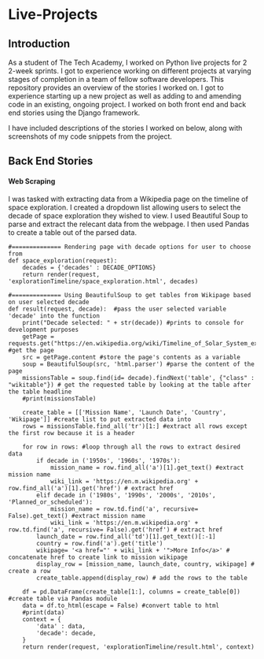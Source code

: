 # Live-Projects
<h2>Introduction</h2>
As a student of The Tech Academy, I worked on Python live projects for 2 2-week sprints. I got to experience working on different projects at varying stages of completion in a team of fellow software developers. This repository provides an overview of the stories I worked on. I got to experience starting up a new project as well as adding to and amending code in an existing, ongoing project. I worked on both front end and back end stories using the Django framework. 

I have included descriptions of the stories I worked on below, along with screenshots of my code snippets from the project.

<h2>Back End Stories</h2>
<h4>Web Scraping</h4>
I was tasked with extracting data from a Wikipedia page on the timeline of space exploration. I created a dropdown list allowing users to select the decade of space exploration they wished to view. I used Beautiful Soup to parse and extract the relecant data from the webpage. I then used Pandas to create a table out of the parsed data. 


```
#============== Rendering page with decade options for user to choose from
def space_exploration(request):
    decades = {'decades' : DECADE_OPTIONS}
    return render(request, 'explorationTimeline/space_exploration.html', decades)

#============== Using BeautifulSoup to get tables from Wikipage based on user selected decade
def result(request, decade):  #pass the user selected variable 'decade' into the function
    print("Decade selected: " + str(decade)) #prints to console for development purposes
    getPage = requests.get("https://en.wikipedia.org/wiki/Timeline_of_Solar_System_exploration") #get the page
    src = getPage.content #store the page's contents as a variable
    soup = BeautifulSoup(src, 'html.parser') #parse the content of the page
    missionsTable = soup.find(id= decade).findNext('table', {"class" : "wikitable"}) # get the requested table by looking at the table after the table headline   
    #print(missionsTable)

    create_table = [['Mission Name', 'Launch Date', 'Country', 'Wikipage']] #create list to put extracted data into
    rows = missionsTable.find_all('tr')[1:] #extract all rows except the first row because it is a header

    for row in rows: #loop through all the rows to extract desired data
        if decade in ('1950s', '1960s', '1970s'):
            mission_name = row.find_all('a')[1].get_text() #extract mission name
            wiki_link = 'https://en.m.wikipedia.org' + row.find_all('a')[1].get('href') # extract href
        elif decade in ('1980s', '1990s', '2000s', '2010s', 'Planned_or_scheduled'):
            mission_name = row.td.find('a', recursive= False).get_text() #extract mission name
            wiki_link = 'https://en.m.wikipedia.org' + row.td.find('a', recursive= False).get('href') # extract href
        launch_date = row.find_all('td')[1].get_text()[:-1]
        country = row.find('a').get('title')
        wikipage= '<a href="' + wiki_link + '">More Info</a>' # concatenate href to create link to mission wikipage
        display_row = [mission_name, launch_date, country, wikipage] # create a row
        create_table.append(display_row) # add the rows to the table

    df = pd.DataFrame(create_table[1:], columns = create_table[0]) #create table via Pandas module
    data = df.to_html(escape = False) #convert table to html
    #print(data)
    context = {
        'data' : data,
        'decade': decade,
    }
    return render(request, 'explorationTimeline/result.html', context)
```

